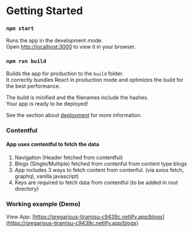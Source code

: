 # Getting Started

### `npm start`

Runs the app in the development mode.\
Open [http://localhost:3000](http://localhost:3000) to view it in your browser.

### `npm run build`

Builds the app for production to the `build` folder.\
It correctly bundles React in production mode and optimizes the build for the best performance.

The build is minified and the filenames include the hashes.\
Your app is ready to be deployed!

See the section about [deployment](https://facebook.github.io/create-react-app/docs/deployment) for more information.

### Contentful

#### App uses contentful to fetch the data

1. Navigation (Header fetched from contentful)
2. Blogs (Single/Multiple) fetched from contenful from content type blogs
3. App includes 3 ways to fetch content from contenful. (via axios fetch, graphql, vanilla javascript)
4. Keys are required to fetch data from contentful (to be added in root directory)

### Working example (Demo)

View App: [https://gregarious-tiramisu-c9439c.netlify.app/blogs](https://gregarious-tiramisu-c9439c.netlify.app/blogs)
